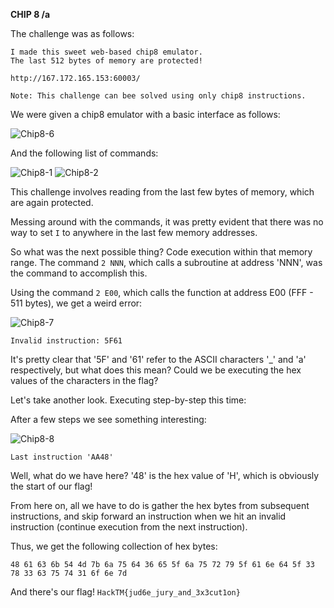 **CHIP 8 /a**

The challenge was as follows:

```
I made this sweet web-based chip8 emulator.
The last 512 bytes of memory are protected!

http://167.172.165.153:60003/

Note: This challenge can bee solved using only chip8 instructions.
```

We were given a chip8 emulator with a basic interface as follows:

![Chip8-6](https://user-images.githubusercontent.com/54789221/73665319-e6ed4600-46c6-11ea-8a6a-156b287c9f40.png)

And the following list of commands:

![Chip8-1](https://user-images.githubusercontent.com/54789221/73662981-c02d1080-46c2-11ea-95a3-fb88b8fed94b.png)
![Chip8-2](https://user-images.githubusercontent.com/54789221/73662998-c7541e80-46c2-11ea-8300-29ef73757457.png)

This challenge involves reading from the last few bytes of memory, which are again protected.

Messing around with the commands, it was pretty evident that there was no way to set `I` to anywhere in the last few memory addresses.

So what was the next possible thing? Code execution within that memory range. 
The command `2 NNN`, which calls a subroutine at address 'NNN', was the command to accomplish this.

Using the command `2 E00`, which calls the function at address E00 (FFF - 511 bytes), we get a weird error:

![Chip8-7](https://user-images.githubusercontent.com/54789221/73670541-6aab3080-46cf-11ea-938a-ccbe7ca96601.png)

`Invalid instruction: 5F61`

It's pretty clear that '5F' and '61' refer to the ASCII characters '_' and 'a' respectively, but what does this mean? 
Could we be executing the hex values of the characters in the flag?

Let's take another look. Executing step-by-step this time:

After a few steps we see something interesting:

![Chip8-8](https://user-images.githubusercontent.com/54789221/73670950-1e142500-46d0-11ea-997a-16856604b73a.png)

`Last instruction 'AA48'`

Well, what do we have here? '48' is the hex value of 'H', which is obviously the start of our flag!

From here on, all we have to do is gather the hex bytes from subsequent instructions, 
and skip forward an instruction when we hit an invalid instruction (continue execution from the next instruction).

Thus, we get the following collection of hex bytes:
```
48 61 63 6b 54 4d 7b 6a 75 64 36 65 5f 6a 75 72 79 5f 61 6e 64 5f 33 78 33 63 75 74 31 6f 6e 7d
```

And there's our flag! `HackTM{jud6e_jury_and_3x3cut1on}`
